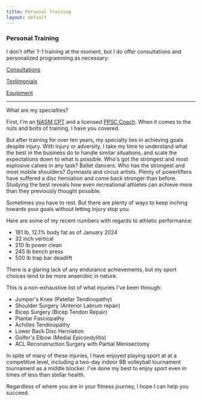 ```yaml
---
title: Personal Training
layout: default
---
```


### Personal Training

I don't offer 1-1 training at the moment, but I do offer consultations and personalized programming as necessary:

[Consultations](http://chr0nikler.github.io/consultation)

[Testimonials](http://chr0nikler.github.io/testimonials)

[Equipment](http://chr0nikler.github.io/equipment)

---

What are my specialties? 

First, I'm an [NASM CPT](https://www.nasm.org/certified-personal-trainer-a) and a licensed [PPSC Coach](https://getppsc.com/). When it comes to the nuts and bolts of training, I have you covered.

But after training for over ten years, my specialty lies in achieving goals despite injury. With injury or adversity,  I take my time to understand what the best in the business do to  handle similar situations, and scale the expectations down to what is possible.  Who's got the strongest and most explosive calves in any task? Ballet dancers. Who has the strongest and most mobile shoulders? Gymnasts and circus artists. Plenty of powerlifters have suffered a disc herniation and come back stronger than before.  Studying the best reveals how  even recreational athletes can achieve more than they  previously thought possible.

Sometimes you have to rest. But there are plenty of ways to keep inching towards your goals without letting injury stop you.

Here are some of my recent numbers with regards to athletic performance:

- 181 lb, 12.1% body fat as of January 2024
- 32 inch vertical
- 210 lb power clean
- 245 lb bench press
- 500 lb trap bar deadlift

There is a glaring lack of any endurance achievements, but my sport choices tend to be more anaerobic in nature.

This is a non-exhaustive list of what injuries I've been through:

- Jumper's Knee (Patellar Tendinopathy)
- Shoulder Surgery (Anterior Labrum repair)
- Bicep Surgery (Bicep Tendon Repair)
- Plantar Fasciopathy
- Achilles Tendinopathy
- Lower Back Disc Herniation
- Golfer's Elbow (Medial Epicondylitis)
- ACL Reconstruction Surgery with Partial Menisectomy 

In spite of many of these injuries, I have enjoyed playing sport at at a competitive level, including a two-day indoor BB volleyball tournament tournament as a middle blocker. I've done my best to enjoy sport even in times of less than stellar health.

Regardless of where you are in your fitness journey, I hope I can help you succeed.
